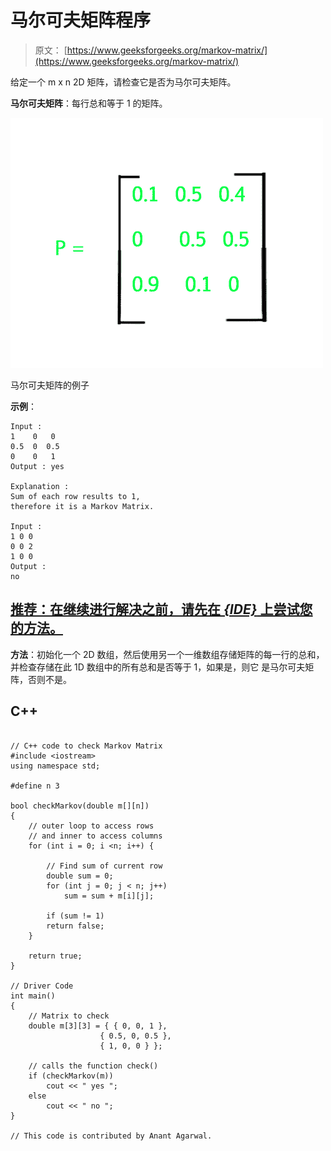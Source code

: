 # 马尔可夫矩阵程序

> 原文： [https://www.geeksforgeeks.org/markov-matrix/](https://www.geeksforgeeks.org/markov-matrix/)

给定一个 m x n 2D 矩阵，请检查它是否为马尔可夫矩阵。

**马尔可夫矩阵**：每行总和等于 1 的矩阵。

![](img/760b59ab20aeb35af4cb0034a2da7a08.png)

马尔可夫矩阵的例子

**示例**：

```
Input :
1    0   0
0.5  0  0.5
0    0   1
Output : yes

Explanation :
Sum of each row results to 1, 
therefore it is a Markov Matrix.

Input :
1 0 0
0 0 2
1 0 0
Output :
no

```

## [推荐：在继续进行解决之前，请先在 ***<u>{IDE}</u>*** 上尝试您的方法。](https://ide.geeksforgeeks.org/)

**方法**：初始化一个 2D 数组，然后使用另一个一维数组存储矩阵的每一行的总和，并检查存储在此 1D 数组中的所有总和是否等于 1，如果是，则它 是马尔可夫矩阵，否则不是。

## C++ 

```

// C++ code to check Markov Matrix 
#include <iostream> 
using namespace std; 

#define n 3 

bool checkMarkov(double m[][n]) 
{ 
    // outer loop to access rows 
    // and inner to access columns 
    for (int i = 0; i <n; i++) { 

        // Find sum of current row 
        double sum = 0; 
        for (int j = 0; j < n; j++) 
            sum = sum + m[i][j]; 

        if (sum != 1) 
        return false; 
    } 

    return true; 
} 

// Driver Code 
int main()  
{ 
    // Matrix to check 
    double m[3][3] = { { 0, 0, 1 }, 
                    { 0.5, 0, 0.5 }, 
                    { 1, 0, 0 } }; 

    // calls the function check() 
    if (checkMarkov(m)) 
        cout << " yes "; 
    else
        cout << " no "; 
} 

// This code is contributed by Anant Agarwal. 

```